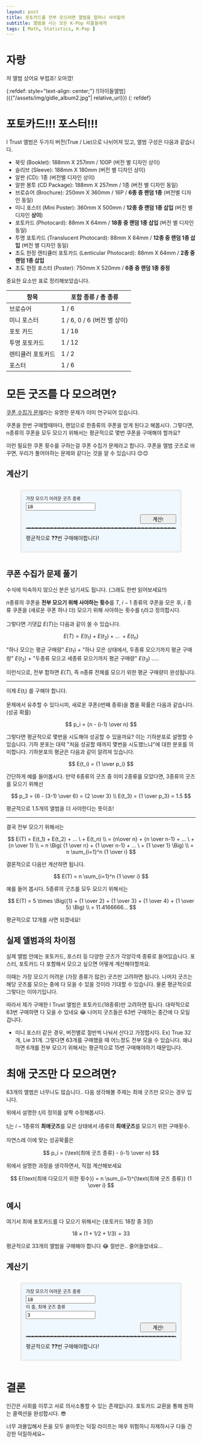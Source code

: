 ```yaml
---
layout: post
title: 포토카드를 전부 모으려면 앨범을 얼마나 사야할까
subtitle: 앨범을 사는 모든 K-Pop 피플들에게
tags: [ Math, Statistics, K-Pop ]
---
```


# 자랑

저 앨범 샀어요 부럽죠! 오마깠!

{:refdef: style="text-align: center;"}
![아이들앨범]({{"/assets/img/gidle_album2.jpg"| relative_url}})
{: refdef}

# 포토카드!!! 포스터!!!

I Trust 앨범은 두가지 버전(True / Lie)으로 나뉘어져 있고, 앨범 구성은 다음과 같습니다.

- 북릿 (Booklet): 188mm X 257mm / 100P (버전 별 디자인 상이)
- 슬리브 (Sleeve): 188mm X 180mm (버전 별 디자인 상이)
- 알판 (CD): 1종 (버전별 디자인 상이)
- 알판 봉투 (CD Package): 188mm X 257mm / 1종 (버전 별 디자인 동일)
- 브로슈어 (Brochure): 250mm X 360mm / 16P / <b>6종 중 랜덤 1종</b> (버전별 디자인 동일)
- 미니 포스터 (Mini Poster): 360mm X 500mm / <b>12종 중 랜덤 1종 삽입</b> (버전 별 디자인 <b>상이</b>)
- 포토카드 (Photocard): 88mm X 64mm / <b>18종 중 랜덤 1종 삽입</b> (버전 별 디자인 동일)
- 투명 포토카드 (Translucent Photocard): 88mm X 64mm / <b>12종 중 랜덤 1종 삽입</b> (버전 별 디자인 동일)
- 초도 한정 렌티큘러 포토카드 (Lenticular Photocard): 88mm X 64mm / <b>2종 중 랜덤 1종 삽입</b>
- 초도 한정 포스터 (Poster): 750mm X 520mm / <b>6종 중 랜덤 1종 증정 </b>

중요한 요소만 표로 정리해보았습니다.

| 항목 | 포함 종류 / 총 종류 |
|---|---|
| 브로슈어 | 1 / 6 |
| 미니 포스터 | 1 / 6, 0 / 6 (버전 별 상이) |
| 포토 카드 | 1 / 18 |
| 투명 포토카드 | 1 / 12 |
| 렌티큘러 포토카드 | 1 / 2 |
| 포스터 | 1 / 6 |


# 모든 굿즈를 다 모으려면?

[쿠폰 수집가 문제](https://en.wikipedia.org/wiki/Coupon_collector%27s_problem)라는 유명한 문제가 이미 연구되어 있습니다.

쿠폰을 한번 구매할때마다, 랜덤으로 한종류의 쿠폰을 얻게 된다고 해봅시다. 그렇다면, n종류의 쿠폰을 모두 모으기 위해서는 평균적으로 몇번 쿠폰을 구매해야 할까요?

이런 필요한 쿠폰 횟수를 구하는걸 쿠폰 수집가 문제라고 합니다. 쿠폰을 앨범 굿즈로 바꾸면, 우리가 풀어야하는 문제와 같다는 것을 알 수 있습니다 😊😊

## 계산기

<div style="padding:10px">
    <div style="max-width:400px;padding:10px;background-color: aliceblue;border: 5px solid #eee;border-radius: 5px;margin:0 auto">
        <p style="margin:0;margin-bottom:0.2rem;font-size:12px"> 가장 모으기 어려운 굿즈 종류 </p>
        <input id="calc1-inp" type="number" value="18" class="form-control" placeholder="가장 모으기 어려운 굿즈 종류" aria-label="가장 모으기 어려운 굿즈 종류" aria-describedby="basic-addon2">
        <div style="margin: 10px; margin-right: 0px; text-align: right;">
            <button id="calc1-btn" class="btn btn-secondary" type="button" style="padding-right:2rem;padding-left:2rem;">계산!</button>
        </div>
        <!--
        <input id="calc1-inp" type="number" value="18" style="width:100%;padding: 5px;min-width:0;"/>
        <div style="margin: 10px;text-align: right;">
            <button id="calc1-btn" type="button" class="btn btn-dark" style="padding: 0 30px">
                계산!
            </button>
        </div>
        -->
        <hr style="max-width: 100%;border-top: 2px dashed #808080; margin-top: 0; margin-bottom: 0">
        <p style="margin-bottom: 15px;">
            평균적으로 <b id="calc1-ans">??</b>번 구매해야합니다!
        </p>
    </div>
</div>
<script type="text/javascript">
    window.addEventListener('load', function() {
        var inp = document.getElementById('calc1-inp');
        var btn = document.getElementById('calc1-btn');
        var ans = document.getElementById('calc1-ans');
        btn.onclick = function() {
            var n = parseInt(inp.value);
            if (n <= 0) {
                ans.textContent = "#Err";
                return;
            }
            if (n > 1000000) {
                ans.textContent = "#Err";
                return;
            }
            var res = 0.0;
            var i;
            for (i=1; i <= n; i ++) {
                res += 1.0/i;
            }
            res *= n;
            ans.textContent = Math.ceil(res);
        }
    });
</script>


## 쿠폰 수집가 문제 풀기

수식에 익숙하지 않으신 분은 넘기셔도 됩니다. (그래도 한번 읽어보세요!!)

$n$종류의 쿠폰을 <b>전부 모으기 위해 사야하는 횟수</b>를 $T$, $i-1$ 종류의 쿠폰을 모은 후, $i$ 종류 쿠폰을 (새로운 쿠폰 하나 더) 모으기 위해 사야하는 횟수를 $t_i$라고 정의합시다.

그렇다면 기댓값 $E(T)$는 다음과 같이 쓸 수 있습니다.

$$
E(T) = E(t_1) + E(t_2) + ...\ + E(t_n)
$$

"하나 모으는 평균 구매량" $E(t_1)$ + "하나 모은 상태에서, 두종류 모으기까지 평균 구매량" $E(t_2)$ + "두종류 모으고 세종류 모으기까지 평균 구매량" $E(t_3)$ ..... 

이런식으로, 전부 합하면 $E(T)$, 즉 n종류 전체를 모으기 위한 평균 구매량이 완성됩니다.

---

이제 $E(t_i)$ 를 구해야 합니다.

문제에서 유추할 수 있다시피, 새로운 쿠폰(i번째 종류)을 뽑을 확률은 다음과 같습니다. (성공 확률)

$$
p_i = {n - (i-1) \over n}
$$

그렇다면 평균적으로 몇번을 시도해야 성공할 수 있을까요? 이는 기하분포로 설명할 수 있습니다. 기하 분포는 대략 "처음 성공할 때까지 몇번을 시도했느냐"에 대한 분포를 의미합니다. 기하분포의 평균은 다음과 같이 알려져 있습니다.

$$
E(t_i) = {1 \over p_i}
$$

간단하게 예를 들어봅시다. 만약 6종류의 굿즈 중 이미 2종류를 모았다면, 3종류의 굿즈를 모으기 위해선

$$
p_3 = {6 - (3-1) \over 6} = {2 \over 3}
\\
E(t_3) = {1 \over p_3} = 1.5
$$

평균적으로 1.5개의 앨범을 더 사야한다는 뜻이죠!

---

결국 전부 모으기 위해서는

$$
E(T) = E(t_1) + E(t_2) + ... \ + E(t_n)
\\
= {n\over n} + {n \over n-1} + ... \ + {n \over 1}
\\
= n \Big( {1 \over n} + {1 \over n-1} + ... \ + {1 \over 1} \Big)
\\
= n \sum_{i=1}^n {1 \over i}
$$

결론적으로 다음만 계산하면 됩니다.

$$
E(T) = n \sum_{i=1}^n {1 \over i}
$$

예를 들어 봅시다. 5종류의 굿즈를 모두 모으기 위해서는

$$
E(T) = 5 \times \Big({1} + {1 \over 2} + {1 \over 3} + {1 \over 4} + {1 \over 5} \Big)
\\
= 11.4166666...
$$

평균적으로 12개를 사면 되겠네요!

## 실제 앨범과의 차이점

실제 앨범 안에는 포토카드, 포스터 등 다양한 굿즈가 각양각색 종류로 들어있습니다. 포스터, 포토카드 다 포함해서 모으고 싶으면 어떻게 계산해야할까요.

이때는 가장 모으기 어려운 (가장 종류가 많은) 굿즈만 고려하면 됩니다. 나머지 굿즈는 해당 굿즈를 모으는 중에 다 모을 수 있을 것이라 기대할 수 있습니다. 물론 평균적으로 그렇다는 이야기입니다.

따라서 제가 구매한 I Trust 앨범은 포토카드(18종류)만 고려하면 됩니다. 대략적으로 63번 구매하면 다 모을 수 있네요 😂 나머지 굿즈들은 63번 구매하는 중간에 다 모일 겁니다.

- 미니 포스터 같은 경우, 버전별로 절반씩 나눠서 산다고 가정합시다. Ex) True 32개, Lie 31개. 그렇다면 63개를 구매했을 때 어느정도 전부 모을 수 있습니다. 왜냐하면 6개를 전부 모으기 위해서는 평균적으로 15번 구매해야하기 때문입니다.

# 최애 굿즈만 다 모으려면?

63개의 앨범은 너무나도 많습니다.. 다음 생각해볼 주제는 최애 굿즈만 모으는 경우 입니다.

위에서 설명한 $t_i$의 정의를 살짝 수정해봅시다. 

$t_i$는 $i-1$종류의 <b>최애굿즈</b>를 모은 상태에서 $i$종류의 <b>최애굿즈</b>를 모으기 위한 구매횟수.

자연스레 이에 맞는 성공확률은

$$
p_i = {\text{최애 굿즈 종류} - (i-1) \over n}
$$

위에서 설명한 과정을 생각하면서, 직접 계산해보세요

$$
E(\text{최애 다모으기 위한 횟수}) = n \sum_{i=1}^{\text{최애 굿즈 종류}} {1 \over i}
$$

## 예시

여기서 최애 포토카드를 다 모으기 위해서는 (포토카드 18장 중 3장)

$$
18 \times (1 +1/2 + 1/3) = 33
$$

평균적으로 33개의 앨범을 구매해야 합니다 😂 절반은.. 줄어들었네요...

## 계산기

<div style="padding:10px">
    <div style="max-width:400px;padding:10px;background-color: aliceblue;border: 5px solid #eee;border-radius: 5px;margin:0 auto">
        <p style="margin:0; margin-bottom: 0.2rem; font-size:12px"> 가장 모으기 어려운 굿즈 종류 </p>
        <input id="calc2-inp1" type="number" value="18" class="form-control" placeholder="가장 모으기 어려운 굿즈 종류">
        <p style="margin:0; margin-bottom: 0.2rem; font-size:12px"> 이 중, 최애 굿즈 종류 </p>
        <input id="calc2-inp2" type="number" value="3" class="form-control" placeholder="이 중, 최애 굿즈 종류">
        <div style="margin: 10px;margin-right:0;text-align: right;">
            <button id="calc2-btn" class="btn btn-secondary" type="button" style="padding-right:2rem;padding-left:2rem;">계산!</button>
        </div>
        <hr style="max-width: 100%;border-top: 2px dashed #808080; margin-top: 0; margin-bottom: 0">
        <p style="margin-bottom: 15px;">
            평균적으로 <b id="calc2-ans">??</b>번 구매해야합니다!
        </p>
    </div>
</div>
<script type="text/javascript">
    window.addEventListener('load', function() {
        var inp1 = document.getElementById('calc2-inp1');
        var inp2 = document.getElementById('calc2-inp2');
        var btn = document.getElementById('calc2-btn');
        var ans = document.getElementById('calc2-ans');
        btn.onclick = function() {
            var n = parseInt(inp1.value);
            var m = parseInt(inp2.value);
            if (n <= 0) {
                ans.textContent = "#Err";
                return;
            }
            if (m <= 0) {
                ans.textContent = "#Err";
                return;
            }
            if (n > 1000000) {
                ans.textContent = "#Err";
                return;
            }
            if (n < m) {
                ans.textContent = "#Err";
                return;
            }
            var res = 0.0;
            var i;
            for (i=1; i <= m; i ++) {
                res += 1.0/i;
            }
            res *= n;
            ans.textContent = Math.ceil(res);
        }
    });
</script>

# 결론

인간은 사회를 이루고 서로 의사소통할 수 있는 존재입니다. 포토카드 교환을 통해 원하는 콜렉션을 완성합시다. 😎

너무 과몰입해서 돈을 모두 쏟아붓는 덕질 라이프는 매우 위험하니 자제하시구 다들 건강한 덕질하세요~